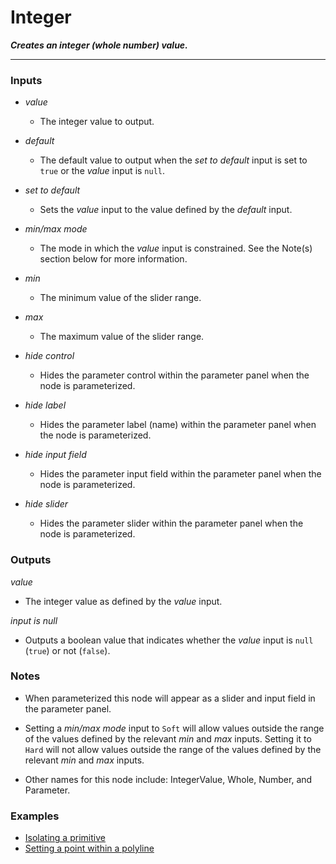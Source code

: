 # Integer

**_Creates an integer (whole number) value._**

---

### Inputs

* _value_

  * The integer value to output.

* _default_

  * The default value to output when the _set to default_ input is set to `true` or the _value_ input is `null`.

* _set to default_

  * Sets the _value_ input to the value defined by the _default_ input.

* _min/max mode_

  * The mode in which the _value_ input is constrained. See the Note(s) section below for more information.

* _min_

  * The minimum value of the slider range.

* _max_

  * The maximum value of the slider range.

* _hide control_

  * Hides the parameter control within the parameter panel when the node is parameterized.

* _hide label_

  * Hides the parameter label (name) within the parameter panel when the node is parameterized.

* _hide input field_

  * Hides the parameter input field within the parameter panel when the node is parameterized.

* _hide slider_

  * Hides the parameter slider within the parameter panel when the node is parameterized.


### Outputs

_value_

  * The integer value as defined by the _value_ input.

_input is null_

  * Outputs a boolean value that indicates whether the _value_ input is `null` (`true`) or not (`false`).


### Notes

* When parameterized this node will appear as a slider and input field in the parameter panel.

* Setting a _min/max mode_ input to `Soft` will allow values outside the range of the values defined by the relevant _min_ and _max_ inputs. Setting it to `Hard` will not allow values outside the range of the values defined by the relevant _min_ and _max_ inputs.

* Other names for this node include: IntegerValue, Whole, Number, and Parameter.


### Examples



* <a href="https://creator.trimble.com/graph?assetURI=whp:866137ad-bf24-4a85-8953-1c9ca1657d7b&version=latest" target="_blank">Isolating a primitive</a>
* <a href="https://creator.trimble.com/graph?assetURI=whp:12e6e13a-5702-4623-807b-e0449f690afa&version=latest" target="_blank">Setting a point within a polyline</a>
